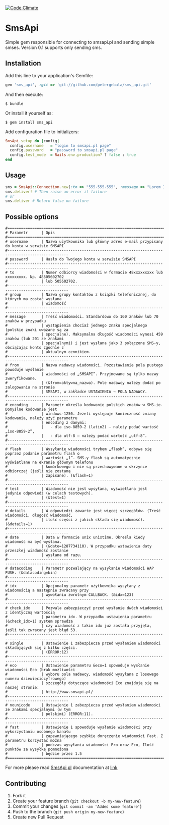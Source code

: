[![Code Climate](https://codeclimate.com/github/petergebala/sms_api.png)](https://codeclimate.com/github/petergebala/sms_api)
# SmsApi

Simple gem responsible for connecting to smsapi.pl and sending simple smses.
Version 0.1 supports only sending sms.

## Installation

Add this line to your application's Gemfile:

```ruby
gem 'sms_api', :git => 'git://github.com/petergebala/sms_api.git'
```

And then execute:

    $ bundle

Or install it yourself as:

    $ gem install sms_api

Add configuration file to initializers:

```ruby
SmsApi.setup do |config|
  config.username   = "login to smsapi.pl page"
  config.password   = "password to smsapi.pl page"
  config.test_mode  = Rails.env.production? ? false : true
end
```

## Usage

```ruby
sms = SmsApi::Connection.new(:to => "555-555-555", :message => "Lorem Ipsum", :from => "Alert")
sms.deliver! # Then raise an error if failure
# or
sms.deliver # Return false on failure
```

## Possible options
    #=================================================================================================
    # Parametr      | Opis
    #=================================================================================================
    # username      | Nazwa użytkownika lub główny adres e-mail przypisany do konta w serwisie SMSAPI
    #-------------------------------------------------------------------------------------------------
    # password      | Hasło do Twojego konta w serwisie SMSAPI
    #-------------------------------------------------------------------------------------------------
    # to            | Numer odbiorcy wiadomości w formacie 48xxxxxxxxx lub xxxxxxxxx. Np. 48505602702
    #               | lub 505602702.
    #-------------------------------------------------------------------------------------------------
    # group         | Nazwa grupy kontaktów z książki telefonicznej, do których ma zostać wysłana
    #               | wiadomość
    #-------------------------------------------------------------------------------------------------
    # message       | Treść wiadomości. Standardowo do 160 znaków lub 70 znaków w przypadku
    #               | wystąpienia chociaż jednego znaku specjalnego (polskie znaki uważane są za
    #               | specjalne). Maksymalna długość wiadomości wynosi 459 znaków (lub 201 ze znakami
    #               | specjalnymi) i jest wysłana jako 3 połączone SMS-y, obciążając konto zgodnie z
    #               | aktualnym cennikiem.
    #-------------------------------------------------------------------------------------------------
    # from          | Nazwa nadawcy wiadomości. Pozostawienie pola pustego powoduje wysłanie
    #               | wiadomości od „SMSAPI”. Przyjmowane są tylko nazwy zweryfikowane.
    #               | (&from=aktywna_nazwa). Pole nadawcy należy dodać po zalogowaniu na stronie
    #               | SMSAPI, w zakładce USTAWIENIA → POLA NADAWCY.
    #-------------------------------------------------------------------------------------------------
    # encoding      | Parametr określa kodowanie polskich znaków w SMS-ie. Domyślne kodowanie jest
    #               | windows-1250. Jeżeli występuje konieczność zmiany kodowania, należy użyć parametru
    #               | encoding z danymi:
    #               |   - dla iso-8859-2 (latin2) – należy podać wartość „iso-8859-2”,
    #               |   - dla utf-8 – należy podać wartość „utf-8”.
    #-------------------------------------------------------------------------------------------------
    # flash         | Wysyłanie wiadomości trybem „flash”, odbywa się poprzez podanie parametru flash o
    #               | wartości „1”. SMS-y flash są automatycznie wyświetlane na ekranie głównym telefonu
    #               | komórkowego i nie są przechowywane w skrzynce odbiorczej (jeśli nie zostaną
    #               | zapisane). (&flash=1)
    #-------------------------------------------------------------------------------------------------
    # test          | Wiadomość nie jest wysyłana, wyświetlana jest jedynie odpowiedź (w celach testowych).
    #               | (&test=1)
    #-------------------------------------------------------------------------------------------------
    # details       | W odpowiedzi zawarte jest więcej szczegółów. (Treść wiadomości, długość wiadomość,
    #               | ilość części z jakich składa się wiadomość). (&details=1)
    #-------------------------------------------------------------------------------------------------
    # date          | Data w formacie unix unixtime. Określa kiedy wiadomość ma być wysłana.
    #               | (&date=1287734110). W przypadku wstawienia daty przeszłej wiadomość zostanie
    #               | wysłana od razu.
    #-------------------------------------------------------------------------------------------------
    # datacoding    | Parametr pozwalający na wysyłanie wiadomości WAP PUSH. (&datacoding=bin)
    #-------------------------------------------------------------------------------------------------
    # idx           | Opcjonalny parametr użytkownika wysyłany z wiadomością a następnie zwracany przy
    #               | wywołaniu zwrotnym CALLBACK. (&idx=123)
    #-------------------------------------------------------------------------------------------------
    # check_idx     | Pozwala zabezpieczyć przed wysłanie dwóch wiadomości z identyczną wartością
    #               | parametru idx. W przypadku ustawienia parametru (&check_idx=1) system sprawdza
    #               | czy wiadomość z takim idx już została przyjęta, jeśli tak zwracany jest błąd 53.
    #-------------------------------------------------------------------------------------------------
    # single        | Ustawienie 1 zabezpiecza przed wysłaniem wiadomości składających się z kilku części.
    #               | (ERROR:12)
    #-------------------------------------------------------------------------------------------------
    # eco           | Ustawienie parametru &eco=1 spowoduje wysłanie wiadomości Eco (brak możliwości
    #               | wyboru pola nadawcy, wiadomość wysyłana z losowego numeru dziewięciocyfrowego)
    #               | szczegóły dotyczące wiadomości Eco znajdują się na naszej stronie:
    #               | http://www.smsapi.pl/
    #-------------------------------------------------------------------------------------------------
    # nounicode     | Ustawienie 1 zabezpiecza przed wysłaniem wiadomości ze znakami specjalnymi (w tym
    #               | polskimi) (ERROR:11).
    #-------------------------------------------------------------------------------------------------
    # fast          | Ustawienie 1 spowoduje wysłanie wiadomości przy wykorzystaniu osobnego kanału
    #               | zapewniającego szybkie doręczenie wiadomości Fast. Z parametru korzystać można
    #               | podczas wysyłania wiadomości Pro oraz Eco, Ilość punktów za wysyłkę pomnożona
    #               | będzie przez 1.5
    #=================================================================================================

For more please read [SmsApi.pl](http://smsapi.pl) documentation at [link](http://www.smsapi.pl/sms-api/interfejs-https)

## Contributing

1. Fork it
2. Create your feature branch (`git checkout -b my-new-feature`)
3. Commit your changes (`git commit -am 'Added some feature'`)
4. Push to the branch (`git push origin my-new-feature`)
5. Create new Pull Request
